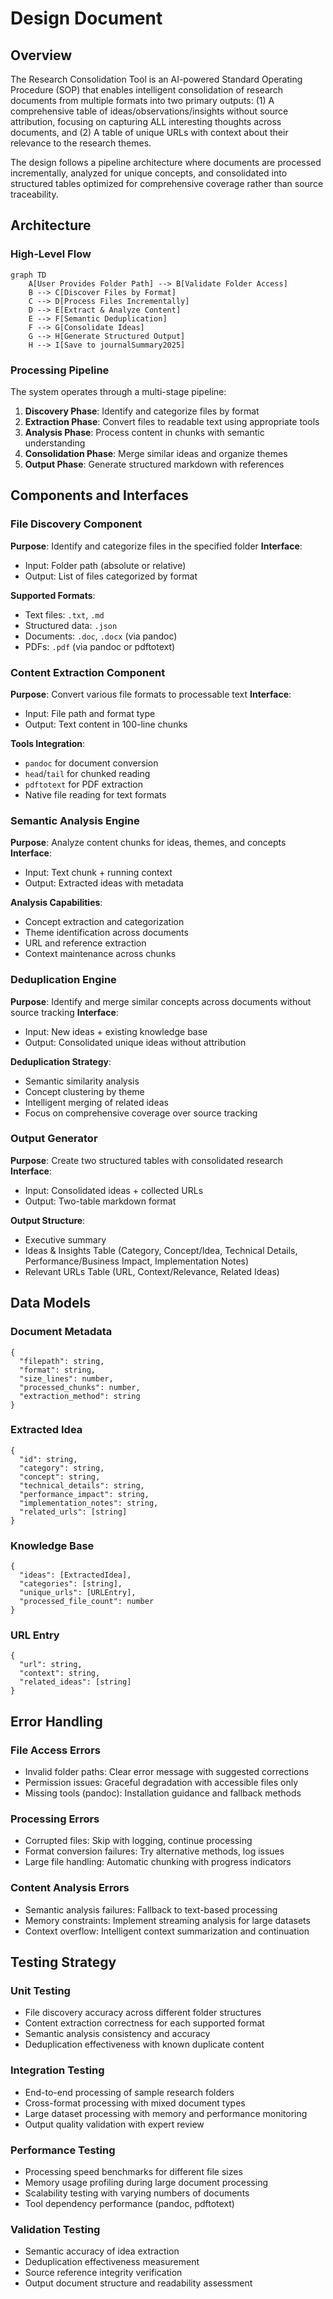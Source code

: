 # Design Document

## Overview

The Research Consolidation Tool is an AI-powered Standard Operating Procedure (SOP) that enables intelligent consolidation of research documents from multiple formats into two primary outputs: (1) A comprehensive table of ideas/observations/insights without source attribution, focusing on capturing ALL interesting thoughts across documents, and (2) A table of unique URLs with context about their relevance to the research themes.

The design follows a pipeline architecture where documents are processed incrementally, analyzed for unique concepts, and consolidated into structured tables optimized for comprehensive coverage rather than source traceability.

## Architecture

### High-Level Flow

```mermaid
graph TD
    A[User Provides Folder Path] --> B[Validate Folder Access]
    B --> C[Discover Files by Format]
    C --> D[Process Files Incrementally]
    D --> E[Extract & Analyze Content]
    E --> F[Semantic Deduplication]
    F --> G[Consolidate Ideas]
    G --> H[Generate Structured Output]
    H --> I[Save to journalSummary2025]
```

### Processing Pipeline

The system operates through a multi-stage pipeline:

1. **Discovery Phase**: Identify and categorize files by format
2. **Extraction Phase**: Convert files to readable text using appropriate tools
3. **Analysis Phase**: Process content in chunks with semantic understanding
4. **Consolidation Phase**: Merge similar ideas and organize themes
5. **Output Phase**: Generate structured markdown with references

## Components and Interfaces

### File Discovery Component

**Purpose**: Identify and categorize files in the specified folder
**Interface**: 
- Input: Folder path (absolute or relative)
- Output: List of files categorized by format

**Supported Formats**:
- Text files: `.txt`, `.md`
- Structured data: `.json`
- Documents: `.doc`, `.docx` (via pandoc)
- PDFs: `.pdf` (via pandoc or pdftotext)

### Content Extraction Component

**Purpose**: Convert various file formats to processable text
**Interface**:
- Input: File path and format type
- Output: Text content in 100-line chunks

**Tools Integration**:
- `pandoc` for document conversion
- `head`/`tail` for chunked reading
- `pdftotext` for PDF extraction
- Native file reading for text formats

### Semantic Analysis Engine

**Purpose**: Analyze content chunks for ideas, themes, and concepts
**Interface**:
- Input: Text chunk + running context
- Output: Extracted ideas with metadata

**Analysis Capabilities**:
- Concept extraction and categorization
- Theme identification across documents
- URL and reference extraction
- Context maintenance across chunks

### Deduplication Engine

**Purpose**: Identify and merge similar concepts across documents without source tracking
**Interface**:
- Input: New ideas + existing knowledge base
- Output: Consolidated unique ideas without attribution

**Deduplication Strategy**:
- Semantic similarity analysis
- Concept clustering by theme
- Intelligent merging of related ideas
- Focus on comprehensive coverage over source tracking

### Output Generator

**Purpose**: Create two structured tables with consolidated research
**Interface**:
- Input: Consolidated ideas + collected URLs
- Output: Two-table markdown format

**Output Structure**:
- Executive summary
- Ideas & Insights Table (Category, Concept/Idea, Technical Details, Performance/Business Impact, Implementation Notes)
- Relevant URLs Table (URL, Context/Relevance, Related Ideas)

## Data Models

### Document Metadata
```
{
  "filepath": string,
  "format": string,
  "size_lines": number,
  "processed_chunks": number,
  "extraction_method": string
}
```

### Extracted Idea
```
{
  "id": string,
  "category": string,
  "concept": string,
  "technical_details": string,
  "performance_impact": string,
  "implementation_notes": string,
  "related_urls": [string]
}
```

### Knowledge Base
```
{
  "ideas": [ExtractedIdea],
  "categories": [string],
  "unique_urls": [URLEntry],
  "processed_file_count": number
}
```

### URL Entry
```
{
  "url": string,
  "context": string,
  "related_ideas": [string]
}
```

## Error Handling

### File Access Errors
- Invalid folder paths: Clear error message with suggested corrections
- Permission issues: Graceful degradation with accessible files only
- Missing tools (pandoc): Installation guidance and fallback methods

### Processing Errors
- Corrupted files: Skip with logging, continue processing
- Format conversion failures: Try alternative methods, log issues
- Large file handling: Automatic chunking with progress indicators

### Content Analysis Errors
- Semantic analysis failures: Fallback to text-based processing
- Memory constraints: Implement streaming analysis for large datasets
- Context overflow: Intelligent context summarization and continuation

## Testing Strategy

### Unit Testing
- File discovery accuracy across different folder structures
- Content extraction correctness for each supported format
- Semantic analysis consistency and accuracy
- Deduplication effectiveness with known duplicate content

### Integration Testing
- End-to-end processing of sample research folders
- Cross-format processing with mixed document types
- Large dataset processing with memory and performance monitoring
- Output quality validation with expert review

### Performance Testing
- Processing speed benchmarks for different file sizes
- Memory usage profiling during large document processing
- Scalability testing with varying numbers of documents
- Tool dependency performance (pandoc, pdftotext)

### Validation Testing
- Semantic accuracy of idea extraction
- Deduplication effectiveness measurement
- Source reference integrity verification
- Output document structure and readability assessment